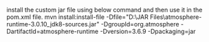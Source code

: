 install the custom jar file using below command and then use it in the pom.xml file.
mvn install:install-file -Dfile="D:\JAR Files\atmosphere-runtime-3.0.10_jdk8-sources.jar" -DgroupId=org.atmosphere -DartifactId=atmosphere-runtime -Dversion=3.6.9 -Dpackaging=jar
